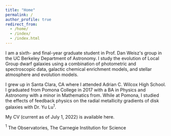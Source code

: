 ```yaml
---
title: "Home"
permalink: /
author_profile: true
redirect_from: 
  - /home/
  - /index/
  - /index.html
---
```


I am a sixth- and final-year graduate student in Prof. Dan Weisz's group in the UC Berkeley Department of Astronomy. I study the evolution of Local Group dwarf galaxies using a combination of photometric and spectroscopic data, galactic chemical enrichment models, and stellar atmosphere and evolution models. 

I grew up in Santa Clara, CA where I attended Adrian C. Wilcox High School. I graduated from Pomona College in 2017 with a BA in Physics and Astronomy with a minor in Mathematics from. While at Pomona, I studied the effects of feedback physics on the radial metallicity gradients of disk galaxies with Dr. Yu Lu$^1$.

My CV (current as of July 1, 2022) is available here.

$^1$ The Observatories, The Carnegie Institution for Science 
